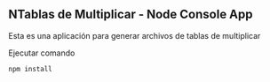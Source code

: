 ## NTablas de Multiplicar - Node Console App

Esta es una aplicación para generar archivos de tablas de multiplicar

Ejecutar comando
```
npm install
```